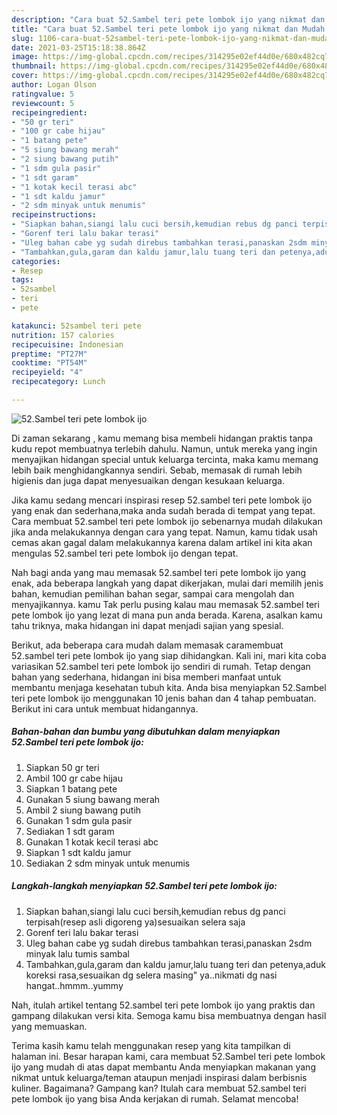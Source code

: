 ```yaml
---
description: "Cara buat 52.Sambel teri pete lombok ijo yang nikmat dan Mudah Dibuat"
title: "Cara buat 52.Sambel teri pete lombok ijo yang nikmat dan Mudah Dibuat"
slug: 1106-cara-buat-52sambel-teri-pete-lombok-ijo-yang-nikmat-dan-mudah-dibuat
date: 2021-03-25T15:18:38.864Z
image: https://img-global.cpcdn.com/recipes/314295e02ef44d0e/680x482cq70/52sambel-teri-pete-lombok-ijo-foto-resep-utama.jpg
thumbnail: https://img-global.cpcdn.com/recipes/314295e02ef44d0e/680x482cq70/52sambel-teri-pete-lombok-ijo-foto-resep-utama.jpg
cover: https://img-global.cpcdn.com/recipes/314295e02ef44d0e/680x482cq70/52sambel-teri-pete-lombok-ijo-foto-resep-utama.jpg
author: Logan Olson
ratingvalue: 5
reviewcount: 5
recipeingredient:
- "50 gr teri"
- "100 gr cabe hijau"
- "1 batang pete"
- "5 siung bawang merah"
- "2 siung bawang putih"
- "1 sdm gula pasir"
- "1 sdt garam"
- "1 kotak kecil terasi abc"
- "1 sdt kaldu jamur"
- "2 sdm minyak untuk menumis"
recipeinstructions:
- "Siapkan bahan,siangi lalu cuci bersih,kemudian rebus dg panci terpisah(resep asli digoreng ya)sesuaikan selera saja"
- "Gorenf teri lalu bakar terasi"
- "Uleg bahan cabe yg sudah direbus tambahkan terasi,panaskan 2sdm minyak lalu tumis sambal"
- "Tambahkan,gula,garam dan kaldu jamur,lalu tuang teri dan petenya,aduk koreksi rasa,sesuaikan dg selera masing&#34; ya..nikmati dg nasi hangat..hmmm..yummy"
categories:
- Resep
tags:
- 52sambel
- teri
- pete

katakunci: 52sambel teri pete 
nutrition: 157 calories
recipecuisine: Indonesian
preptime: "PT27M"
cooktime: "PT54M"
recipeyield: "4"
recipecategory: Lunch

---
```



![52.Sambel teri pete lombok ijo](https://img-global.cpcdn.com/recipes/314295e02ef44d0e/680x482cq70/52sambel-teri-pete-lombok-ijo-foto-resep-utama.jpg)

Di zaman  sekarang , kamu memang bisa membeli hidangan praktis tanpa kudu repot membuatnya terlebih dahulu. Namun, untuk mereka yang ingin menyajikan hidangan special untuk keluarga tercinta, maka kamu memang lebih baik menghidangkannya sendiri. Sebab, memasak di rumah lebih higienis dan juga dapat menyesuaikan dengan kesukaan keluarga.

Jika kamu sedang mencari inspirasi resep 52.sambel teri pete lombok ijo yang enak dan sederhana,maka anda sudah berada di tempat yang tepat. Cara membuat 52.sambel teri pete lombok ijo  sebenarnya mudah dilakukan jika anda melakukannya dengan cara yang tepat. Namun, kamu tidak usah cemas akan gagal dalam melakukannya 
karena dalam artikel ini kita akan mengulas 52.sambel teri pete lombok ijo dengan tepat.  



Nah bagi anda yang mau memasak 52.sambel teri pete lombok ijo yang enak, ada beberapa langkah yang dapat dikerjakan, mulai dari memilih jenis bahan, kemudian pemilihan bahan segar, sampai cara mengolah dan menyajikannya. kamu Tak perlu pusing kalau mau memasak 52.sambel teri pete lombok ijo yang lezat di mana pun anda berada. Karena, asalkan kamu  tahu triknya, maka hidangan ini dapat menjadi sajian yang spesial.

Berikut, ada beberapa cara mudah dalam memasak caramembuat 52.sambel teri pete lombok ijo yang siap dihidangkan. Kali ini, mari kita coba variasikan 52.sambel teri pete lombok ijo sendiri di rumah. Tetap dengan bahan yang sederhana, hidangan ini bisa memberi manfaat untuk membantu menjaga kesehatan tubuh kita. Anda bisa menyiapkan 52.Sambel teri pete lombok ijo menggunakan 10 jenis bahan dan 4 tahap pembuatan. Berikut ini cara untuk membuat hidangannya.

<!--inarticleads1-->

##### Bahan-bahan dan bumbu yang dibutuhkan dalam menyiapkan 52.Sambel teri pete lombok ijo:

1. Siapkan 50 gr teri
1. Ambil 100 gr cabe hijau
1. Siapkan 1 batang pete
1. Gunakan 5 siung bawang merah
1. Ambil 2 siung bawang putih
1. Gunakan 1 sdm gula pasir
1. Sediakan 1 sdt garam
1. Gunakan 1 kotak kecil terasi abc
1. Siapkan 1 sdt kaldu jamur
1. Sediakan 2 sdm minyak untuk menumis




<!--inarticleads2-->

##### Langkah-langkah menyiapkan 52.Sambel teri pete lombok ijo:

1. Siapkan bahan,siangi lalu cuci bersih,kemudian rebus dg panci terpisah(resep asli digoreng ya)sesuaikan selera saja
1. Gorenf teri lalu bakar terasi
1. Uleg bahan cabe yg sudah direbus tambahkan terasi,panaskan 2sdm minyak lalu tumis sambal
1. Tambahkan,gula,garam dan kaldu jamur,lalu tuang teri dan petenya,aduk koreksi rasa,sesuaikan dg selera masing&#34; ya..nikmati dg nasi hangat..hmmm..yummy




Nah, itulah artikel tentang  52.sambel teri pete lombok ijo  yang praktis dan gampang dilakukan versi kita. Semoga kamu bisa membuatnya dengan hasil yang memuaskan. 

Terima kasih kamu telah menggunakan resep yang kita tampilkan di halaman ini. Besar harapan kami, cara membuat  52.Sambel teri pete lombok ijo yang mudah di atas dapat membantu Anda menyiapkan makanan yang nikmat untuk keluarga/teman ataupun menjadi inspirasi dalam berbisnis kuliner. Bagaimana? Gampang kan? Itulah cara membuat 52.sambel teri pete lombok ijo yang bisa Anda kerjakan di rumah. Selamat mencoba!


